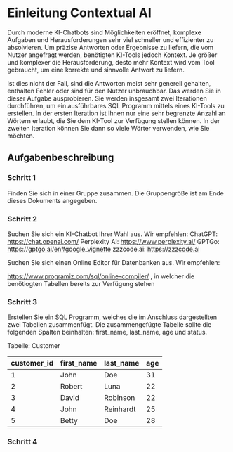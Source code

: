 # Einleitung Contextual AI

Durch moderne KI-Chatbots sind Möglichkeiten eröffnet, komplexe Aufgaben und Herausforderungen sehr viel schneller 
und effizienter zu absolvieren. Um präzise Antworten oder Ergebnisse zu liefern, die vom Nutzer angefragt werden, 
benötigten KI-Tools jedoch Kontext. Je größer und komplexer die Herausforderung, desto mehr Kontext wird vom Tool gebraucht, 
um eine korrekte und sinnvolle Antwort zu liefern.

Ist dies nicht der Fall, sind die Antworten meist sehr generell gehalten, 
enthalten Fehler oder sind für den Nutzer unbrauchbar. Das werden Sie in dieser Aufgabe ausprobieren. 
Sie werden insgesamt zwei Iterationen durchführen, um ein ausführbares SQL Programm mittels  eines KI-Tools zu erstellen. 
In der ersten Iteration ist Ihnen nur eine sehr begrenzte Anzahl an Wörtern erlaubt, die Sie dem KI-Tool zur Verfügung stellen 
können. In der zweiten Iteration können Sie dann so viele Wörter verwenden, wie Sie möchten. 

## Aufgabenbeschreibung

### Schritt 1

Finden Sie sich in einer Gruppe zusammen. Die Gruppengröße ist am Ende dieses Dokuments angegeben.

### Schritt 2

Suchen Sie sich ein KI-Chatbot Ihrer Wahl aus. Wir empfehlen:
ChatGPT: https://chat.openai.com/
Perplexity AI: https://www.perplexity.ai/
GPTGo: https://gptgo.ai/en#google_vignette
zzzcode.ai: https://zzzcode.ai

Suchen Sie sich einen Online Editor für Datenbanken aus. Wir empfehlen:

https://www.programiz.com/sql/online-compiler/ , in welcher die benötiogten Tabellen bereits zur Verfügung stehen

### Schritt 3

Erstellen Sie ein SQL Programm, welches die im Anschluss dargestellten zwei Tabellen zusammenfügt. Die zusammengefügte 
Tabelle sollte die folgenden Spalten beinhalten: first_name, last_name, age und status.

Tabelle: Customer

| customer_id | first_name | last_name | age |
| ---------- | ----------- | --------- | --- |
|     1      |     John    |    Doe    |  31 |
|     2      |     Robert  |    Luna   |  22 |
|     3      |     David   |  Robinson |  22 |
|     4      |     John    | Reinhardt |  25 |
|     5      |     Betty   |    Doe    |  28 |


### Schritt 4

